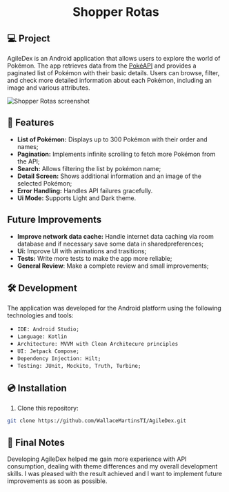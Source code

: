 <h1 align="center">
  <p align="center">Shopper Rotas</p>

## 💻 Project

AgileDex is an Android application that allows users to explore the world of Pokémon. The app retrieves data from the [PokéAPI](https://pokeapi.co/) and provides a paginated list of Pokémon with their basic details. Users can browse, filter, and check more detailed information about each Pokémon, including an image and various attributes.

<img
src="./screenshot.PNG"
alt="Shopper Rotas screenshot"
/>

</h1>

## 🚀 Features

- **List of Pokémon:** Displays up to 300 Pokémon with their order and names;
- **Pagination:** Implements infinite scrolling to fetch more Pokémon from the API;
- **Search:** Allows filtering the list by pokémon name;
- **Detail Screen:** Shows additional information and an image of the selected Pokémon;
- **Error Handling:** Handles API failures gracefully.
- **Ui Mode:** Supports Light and Dark theme.

## Future Improvements

- **Improve network data cache:** Handle internet data caching via room database and if necessary save some data in sharedpreferences;
- **Ui:** Improve UI with animations and trasitions;
- **Tests:** Write more tests to make the app more reliable;
- **General Review**: Make a complete review and small improvements;

## 🛠️ Development

The application was developed for the Android platform using the following technologies and tools:

- `IDE: Android Studio;`
- `Language: Kotlin`
- `Architecture: MVVM with Clean Architecure principles`
- `UI: Jetpack Compose;`
- `Dependency Injection: Hilt;`
- `Testing: JUnit, Mockito, Truth, Turbine;`

## 💿 Installation

1. Clone this repository:
```bash
git clone https://github.com/WallaceMartinsTI/AgileDex.git
```

## 🧾 Final Notes

Developing AgileDex helped me gain more experience with API consumption, dealing with theme differences and my overall development skills. I was pleased with the result achieved and I want to implement future improvements as soon as possible.

<br />
